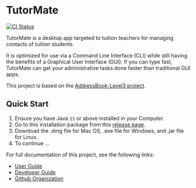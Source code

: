 # TutorMate

[![CI Status](https://github.com/AY2324S1-CS2103T-T11-3/tp/actions/workflows/gradle.yml/badge.svg)](https://github.com/AY2324S1-CS2103T-T11-3/tp/actions)

TutorMate is a desktop app targeted to tuition teachers for managing contacts of tuition students. 

It is optimized for use via a Command Line Interface (CLI) while still having the benefits of a Graphical User Interface (GUI). If you can type fast, TutorMate can get your administrative tasks done faster than traditional GUI apps.

This project is based on the [AddressBook-Level3 project](https://se-education.org).

## Quick Start
1. Ensure you have Java `11` or above installed in your Computer.
2. Go to this installation package from this [release page](todo). 
3. Download the .dmg file for Mac OS, .exe file for Windows, and .jar file for Linux.
4. To continue ...

For full documentation of this project, see the following links:
- [User Guide](https://ay2324s1-cs2103t-t11-3.github.io/tp/UserGuide.html)
- [Developer Guide](https://ay2324s1-cs2103t-t11-3.github.io/tp/DeveloperGuide.html)
- [Github Organization](https://github.com/orgs/AY2324S1-CS2103T-T11-3)

